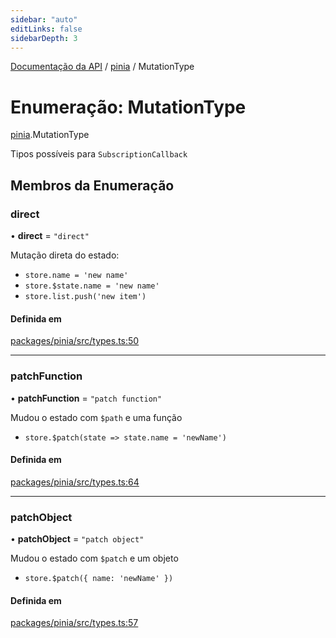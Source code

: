 ```yaml
---
sidebar: "auto"
editLinks: false
sidebarDepth: 3
---
```


[Documentação da API](../index.md) / [pinia](../modules/pinia.md) / MutationType

# Enumeração: MutationType

[pinia](../modules/pinia.md).MutationType

Tipos possíveis para `SubscriptionCallback`

## Membros da Enumeração

### direct

• **direct** = `"direct"`

Mutação direta do estado:

- `store.name = 'new name'`
- `store.$state.name = 'new name'`
- `store.list.push('new item')`

#### Definida em

[packages/pinia/src/types.ts:50](https://github.com/vuejs/pinia/blob/2b998ee/packages/pinia/src/types.ts#L50)

___

### patchFunction

• **patchFunction** = `"patch function"`

Mudou o estado com `$path` e uma função

- `store.$patch(state => state.name = 'newName')`

#### Definida em

[packages/pinia/src/types.ts:64](https://github.com/vuejs/pinia/blob/2b998ee/packages/pinia/src/types.ts#L64)

___

### patchObject

• **patchObject** = `"patch object"`

Mudou o estado com `$patch` e um objeto

- `store.$patch({ name: 'newName' })`

#### Definida em

[packages/pinia/src/types.ts:57](https://github.com/vuejs/pinia/blob/2b998ee/packages/pinia/src/types.ts#L57)
